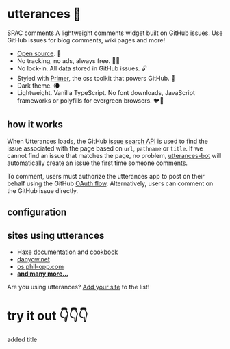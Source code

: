 # utterances 🔮
SPAC comments
A lightweight comments widget built on GitHub issues. Use GitHub issues for blog comments, wiki pages and more!

* [Open source](https://github.com/utterance). 🙌
* No tracking, no ads, always free. 📡🚫
* No lock-in. All data stored in GitHub issues. 🔓
* Styled with [Primer](http://primer.style), the css toolkit that powers GitHub. 💅
* Dark theme. 🌘
* Lightweight. Vanilla TypeScript. No font downloads, JavaScript frameworks or polyfills for evergreen browsers. 🐦🌲

## how it works

When Utterances loads, the GitHub [issue search API](https://developer.github.com/v3/search/#search-issues) is used to find the issue associated with the page based on `url`, `pathname` or `title`. If we cannot find an issue that matches the page, no problem, [utterances-bot](https://github.com/utterances-bot) will automatically create an issue the first time someone comments.

To comment, users must authorize the utterances app to post on their behalf using the GitHub [OAuth flow](https://developer.github.com/v3/oauth/#web-application-flow). Alternatively, users can comment on the GitHub issue directly.

## configuration

## sites using utterances

* Haxe [documentation](https://haxe.org/manual) and [cookbook](https://code.haxe.org/)
* [danyow.net](https://danyow.net)
* [os.phil-opp.com](https://os.phil-opp.com/second-edition)
* **[and many more...](https://github.com/utterance/utterances/blob/master/SITES.md#sites-using-utterances)**

Are you using utterances? [Add your site](https://github.com/utterance/utterances/edit/master/SITES.md) to the list!

# try it out 👇👇👇
added title
